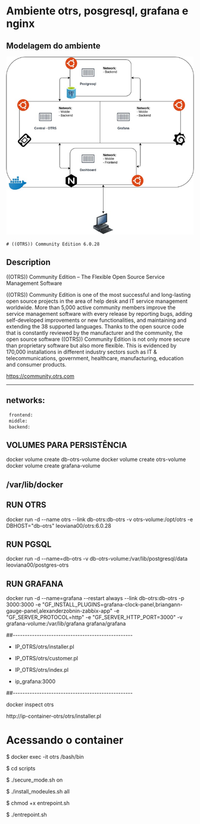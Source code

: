 #  Ambiente otrs, posgresql, grafana e nginx

## Modelagem do ambiente 

![](/imagem/ambiente-otrs.jpg)


    # ((OTRS)) Community Edition 6.0.28



## Description 
  
((OTRS)) Community Edition – The Flexible Open Source Service Management Software

((OTRS)) Community Edition is one of the most successful and long-lasting open source projects in the area of help desk and IT service management worldwide. More than 5,000 active community members improve the service management software with every release by reporting bugs, adding self-developed improvements or new functionalities, and maintaining and extending the 38 supported languages. Thanks to the open source code that is constantly reviewed by the manufacturer and the community, the open source software ((OTRS)) Community Edition is not only more secure than proprietary software but also more flexible. This is evidenced by 170,000 installations in different industry sectors such as IT & telecommunications, government, healthcare, manufacturing, education and consumer products.

https://community.otrs.com



---
## networks: 
     frontend: 
     middle: 
     backend:

## VOLUMES PARA PERSISTÊNCIA
 
docker volume create db-otrs-volume
docker volume create otrs-volume
docker volume create grafana-volume
 
/var/lib/docker
---
 
## RUN OTRS
docker run -d --name otrs --link db-otrs:db-otrs -v otrs-volume:/opt/otrs -e DBHOST="db-otrs" leoviana00/otrs:6.0.28
 
## RUN PGSQL
docker run -d --name=db-otrs -v db-otrs-volume:/var/lib/postgresql/data leoviana00/postgres-otrs
 
## RUN GRAFANA
docker run -d --name=grafana --restart always --link db-otrs:db-otrs -p 3000:3000 -e "GF_INSTALL_PLUGINS=grafana-clock-panel,briangann-gauge-panel,alexanderzobnin-zabbix-app" -e "GF_SERVER_PROTOCOL=http" -e "GF_SERVER_HTTP_PORT=3000" -v grafana-volume:/var/lib/grafana grafana/grafana

 
##--------------------------------------------------

- IP_OTRS/otrs/installer.pl 

- IP_OTRS/otrs/customer.pl

- IP_OTRS/otrs/index.pl

- ip_grafana:3000

##--------------------------------------------------

docker inspect otrs

http://ip-container-otrs/otrs/installer.pl

# Acessando o container

$ docker exec -it otrs /bash/bin

$ cd scripts

$ ./secure_mode.sh on

$ ./install_modeules.sh all

$ chmod +x entrepoint.sh

$ ./entrepoint.sh


